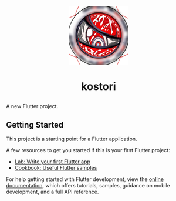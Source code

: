 <div style="text-align: center;">
  <a href="https://github.com/kostori-app" target="_blank">
    <img width="160" src="https://raw.githubusercontent.com/kostori-app/kostori/refs/heads/master/images/app_icon.png" alt="logo">
  </a>
  <h3 style="font-size: 28px;">kostori</h3>
</div>

A new Flutter project.

## Getting Started

This project is a starting point for a Flutter application.

A few resources to get you started if this is your first Flutter project:

- [Lab: Write your first Flutter app](https://docs.flutter.dev/get-started/codelab)
- [Cookbook: Useful Flutter samples](https://docs.flutter.dev/cookbook)

For help getting started with Flutter development, view the
[online documentation](https://docs.flutter.dev/), which offers tutorials,
samples, guidance on mobile development, and a full API reference.
